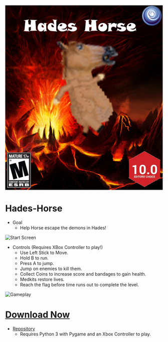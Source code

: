 ![Hades-Horse Box Art](/resourses/Hades_Horse.png)
# Hades-Horse
* Goal
  * Help Horse escape the demons in Hades!
  
![Start Screen](/resources/Start_Screen.PNG)
* Controls (Requires XBox Controller to play!)
  * Use Left Stick to Move.
  * Hold B to run.
  * Press A to jump.
  * Jump on enemies to kill them.
  * Collect Coins to increase score and bandages to gain health.
  * Medkits restore lives.
  * Reach the flag before time runs out to complete the level.
  
 ![Gameplay](/resources/Gameplay.PNG)
  
# [Download Now](https://github.com//etb17/Hades-Horse/archive/master.zip)
  * [Repository](https://github.com/etb17/Hades-Horse)
    * Requires Python 3 with Pygame and an Xbox Controller to play.
